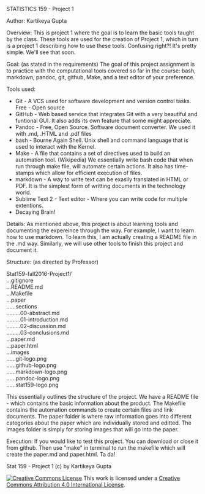 STATISTICS 159 - Project 1

Author: Kartikeya Gupta

Overview: This is project 1 where the goal is to learn the basic tools taught by the class. These tools are used for the creation of Project 1, which in turn is a project 1 describing how to use these tools. Confusing right?! It's pretty simple. We'll see that soon.

Goal: (as stated in the requirements) 
The goal of this project assignment is to practice with the computational tools covered so far in the course: bash, markdown, pandoc, git, github, Make, and a text editor of your preference.

Tools used:
- Git - A VCS used for software development and version control tasks. Free - Open source
- GitHub - Web based service that integrates Git with a very beautiful and funtional GUI. It also adds its own feature that some might appreciate.
- Pandoc - Free, Open Source. Software document converter. We used it with .md, .HTML and .pdf files
- bash - Bourne Again Shell. Unix shell and command language that is used to interact with the Kernel.
- Make - A file that contains a set of directives used to build an automation tool. (Wikipedia) We essentially write bash code that when run through make file, will automate certain actions. It also has time-stamps which allow for efficient execution of files.
- markdown - A way to write text can be exasily translated in HTML or PDF. It is the simplest form of writting documents in the technology world.
- Sublime Text 2 - Text editor - Where you can write code for multiple extentions.
- Decaying Brain!


Details:
As mentioned above, this project is about learning tools and documenting the expereince through the way. For example, I want to learn how to use markdown. To learn this, I am actually creating a README file in the .md way. Similarly, we will use other tools to finish this project and document it. 

Structure: (as directed by Professor)

Stat159-fall2016-Project1/  
...gitignore  
...README.md  
...Makefile  
...paper  
......sections  
.........00-abstract.md  
.........01-introduction.md  
.........02-discussion.md  
.........03-conclusions.md  
...paper.md  
...paper.html  
...images  
......git-logo.png  
......github-logo.png  
......markdown-logo.png  
......pandoc-logo.png  
......stat159-logo.png 

This essentially outlines the structure of the project. We have a README file - which contains the basic information about the product. The Makefile contains the automation commands to create certain files and link documents. The paper folder is where raw information goes into different categories about the paper which are individually stored and editted. The images folder is simply for storing images that will go into the paper.

Execution:
If you would like to test this project. You can download or close it from github. Then use "make" in terminal to run the makefile which will create the paper.md and paper.html. Ta da!




Stat 159 - Project 1 (c) by Kartikeya Gupta

[![Creative Commons
License](https://i.creativecommons.org/l/by/4.0/88x31.png)](http://creativecommons.org/licenses/by/4.0/)
This work is licensed under a [Creative Commons Attribution 4.0
International License](http://creativecommons.org/licenses/by/4.0/).

